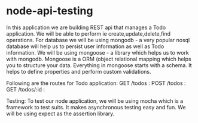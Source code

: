 # node-api-testing

In this application we are building REST api that manages a Todo application. We will be able to perform 
ie create,update,delete,find operations. For database we will be using mongodb - a very popular nosql database 
will help us to persist user information as well as Todo information. We will be using mongoose - a library which helps us to work with mongodb.
Mongoose is a ORM (object relational mapping which helps you to structure your data. Everything in mongoose starts with a schema. 
It helps to define properties and perform custom validations.

Following are the routes for Todo application:
GET /todos :
POST /todos :
GET /todos/:id :


Testing:
To test our node application, we will be using mocha which is a framework to test suits. It makes asynchronous testing easy and fun. We will be using 
expect as the assertion library.
